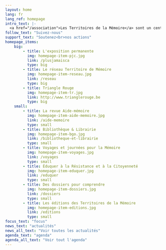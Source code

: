 ```yaml
---
layout: home
lang: fr
lang_ref: homepage
intro_text: |-
  <a href="/association">Les Territoires de la Mémoire</a> sont un centre d'éducation à la résistance et à la citoyenneté. Pour effectuer un travail de Mémoire auprès des enfants, des jeunes et des adultes, l'association développe diverses initiatives pour transmettre le passé et encourager l'implication de tous dans la construction d'une société démocratique garante des libertés fondamentales.
follow_text: "Suivez-nous"
support_text: "Soutenez<br>nos actions"
homepage_items:
    big:
        - title: L'exposition permanente
          img: homepage-item-pjc.jpg
          link: /plusjamaisca
          type: big
        - title: Le réseau Territoire de Mémoire
          img: homepage-item-reseau.jpg
          link: /reseau
          type: big
        - title: Triangle Rouge
          img: homepage-item-tr.jpg
          link: http://www.trianglerouge.be
          type: big
    small:
        - title: La revue Aide-mémoire
          img: homepage-item-aide-memoire.jpg
          link: /aide-memoire
          type: small
        - title: Bibliothèque & Librairie
          img: homepage-item-bgo.jpg
          link: /bibliotheque-et-librairie
          type: small
        - title: Voyages et journées pour la Mémoire
          img: homepage-item-voyages.jpg
          link: /voyages
          type: small
        - title: Éduquer à la Résistance et à la Citoyenneté
          img: homepage-item-eduquer.jpg
          link: /eduquer
          type: small
        - title: Des dossiers pour comprendre
          img: homepage-item-dossiers.jpg
          link: /dossiers
          type: small
        - title: Les éditions des Territoires de la Mémoire
          img: homepage-item-editions.jpg
          link: /editions
          type: small
focus_text: "focus"
news_text: "actualités"
news_all_text: "Voir toutes les actualités"
agenda_text: "agenda"
agenda_all_text: "Voir tout l'agenda"
---
```

